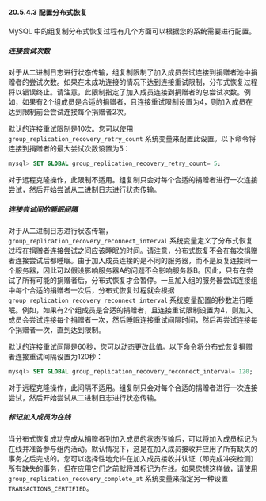 #### 20.5.4.3 配置分布式恢复

MySQL 中的组复制分布式恢复过程有几个方面可以根据您的系统需要进行配置。

##### 连接尝试次数

对于从二进制日志进行状态传输，组复制限制了加入成员尝试连接到捐赠者池中捐赠者的尝试次数。如果在未成功连接的情况下达到连接重试限制，分布式恢复过程将以错误终止。请注意，此限制指定了加入成员连接到捐赠者的总尝试次数。例如，如果有2个组成员是合适的捐赠者，且连接重试限制设置为4，则加入成员在达到限制前会尝试连接每个捐赠者2次。

默认的连接重试限制是10次。您可以使用 `group_replication_recovery_retry_count` 系统变量来配置此设置。以下命令将连接到捐赠者的最大尝试次数设置为5：

```sql
mysql> SET GLOBAL group_replication_recovery_retry_count= 5;
```

对于远程克隆操作，此限制不适用。组复制只会对每个合适的捐赠者进行一次连接尝试，然后开始尝试从二进制日志进行状态传输。

##### 连接尝试间的睡眠间隔

对于从二进制日志进行状态传输，`group_replication_recovery_reconnect_interval` 系统变量定义了分布式恢复过程在捐赠者连接尝试之间应该睡眠的时间。请注意，分布式恢复不会在每次捐赠者连接尝试后都睡眠。由于加入成员连接的是不同的服务器，而不是反复连接同一个服务器，因此可以假设影响服务器A的问题不会影响服务器B。因此，只有在尝试了所有可能的捐赠者后，分布式恢复才会暂停。一旦加入组的服务器尝试连接组中每个合适的捐赠者一次后，分布式恢复过程就会根据 `group_replication_recovery_reconnect_interval` 系统变量配置的秒数进行睡眠。例如，如果有2个组成员是合适的捐赠者，且连接重试限制设置为4，则加入成员会尝试连接每个捐赠者一次，然后睡眠连接重试间隔时间，然后再尝试连接每个捐赠者一次，直到达到限制。

默认的连接重试间隔是60秒，您可以动态更改此值。以下命令将分布式恢复捐赠者连接重试间隔设置为120秒：

```sql
mysql> SET GLOBAL group_replication_recovery_reconnect_interval= 120;
```

对于远程克隆操作，此间隔不适用。组复制只会对每个合适的捐赠者进行一次连接尝试，然后开始尝试从二进制日志进行状态传输。

##### 标记加入成员为在线
当分布式恢复成功完成从捐赠者到加入成员的状态传输后，可以将加入成员标记为在线并准备参与组内活动。默认情况下，这是在加入成员接收并应用了所有缺失的事务之后完成的。您可以选择性地允许在加入成员接收并认证（即完成冲突检测）所有缺失的事务，但在应用它们之前就将其标记为在线。如果您想这样做，请使用 `group_replication_recovery_complete_at` 系统变量来指定另一种设置 `TRANSACTIONS_CERTIFIED`。